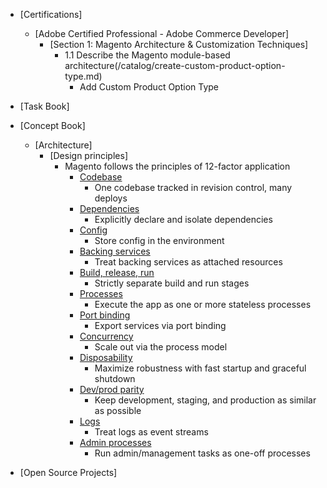 - [Certifications] 
  - [Adobe Certified Professional - Adobe Commerce Developer]
    - [Section 1: Magento Architecture & Customization Techniques]
      - 1.1 Describe the Magento module-based architecture(/catalog/create-custom-product-option-type.md)
        - Add Custom Product Option Type
        
- [Task Book]
- [Concept Book]
  - [Architecture]
    - [Design principles]
      - Magento follows the principles of 12-factor application
        - [Codebase](https://12factor.net/codebase)
          - One codebase tracked in revision control, many deploys
        - [Dependencies](https://12factor.net/dependencies)
          - Explicitly declare and isolate dependencies
        - [Config](https://12factor.net/config) 
          - Store config in the environment
        - [Backing services](https://12factor.net/backing-services) 
          - Treat backing services as attached resources
        - [Build, release, run](https://12factor.net/build-release-run)
          - Strictly separate build and run stages
        - [Processes](https://12factor.net/processes)
          - Execute the app as one or more stateless processes
        - [Port binding](https://12factor.net/port-binding) 
          - Export services via port binding
        - [Concurrency](https://12factor.net/concurrency) 
          - Scale out via the process model
        - [Disposability](https://12factor.net/disposability)
          - Maximize robustness with fast startup and graceful shutdown
        - [Dev/prod parity](https://12factor.net/dev-prod-parity) 
          - Keep development, staging, and production as similar as possible
        - [Logs](https://12factor.net/logs) 
          - Treat logs as event streams
        - [Admin processes](https://12factor.net/admin-processes) 
          - Run admin/management tasks as one-off processes
- [Open Source Projects]
